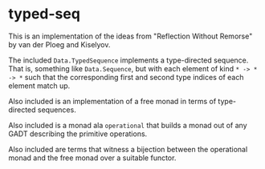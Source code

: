 typed-seq
=========

This is an implementation of the ideas from "Reflection Without Remorse" by van der Ploeg and Kiselyov.

The included `Data.TypedSequence` implements a type-directed sequence.
That is, something like `Data.Sequence`, but with each element of kind
`* -> * -> *` such that the corresponding first and second type
indices of each element match up.

Also included is an implementation of a free monad in terms of type-directed sequences.

Also included is a monad ala `operational` that builds a monad out of any GADT describing the primitive operations.

Also included are terms that witness a bijection between the
operational monad and the free monad over a suitable functor.

